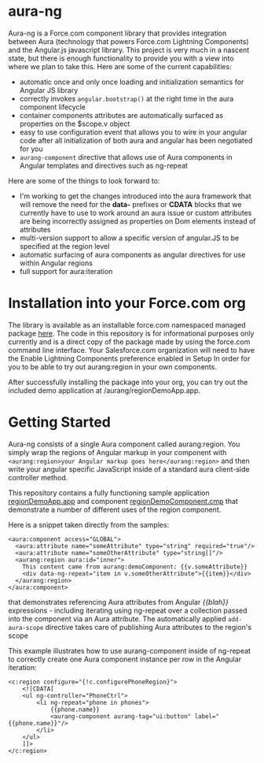 aura-ng
=======
Aura-ng is a Force.com component library that provides integration between Aura (technology that powers Force.com Lightning Components) and the Angular.js javascript library. This project is very much in a nascent state, but there is enough functionality to provide you with a view into where we plan to take this. Here are some of the current capabilities:

- automatic once and only once loading and initialization semantics for Angular JS library
- correctly invokes `angular.bootstrap()` at the right time in the aura component lifecycle
- container components attributes are automatically surfaced as properties on the $scope.v object
- easy to use configuration event that allows you to wire in your angular code after all initialization of both aura and angular has been negotiated for you
- `aurang-component` directive that allows use of Aura components in Angular templates and directives such as ng-repeat

Here are some of the things to look forward to:

- I'm working to get the changes introduced into the aura framework that will remove the need for the **data-** prefixes or **CDATA** blocks that we currently have to use to work around an aura issue or custom attributes are being incorrectly assigned as properties on Dom elements instead of attributes
- multi-version support to allow a specific version of angular.JS to be specified at the region level
- automatic surfacing of aura components as angular directives for use within Angular regions
- full support for aura:iteration

Installation into your Force.com org
====================================
The library is available as an installable force.com namespaced managed package [here](https://login.salesforce.com/packaging/installPackage.apexp?p0=04to0000000JlZM). The code in this repository is for informational purposes only currently and is a direct copy of the package made by using the force.com command line interface. Your Salesforce.com organization will need to have the Enable Lightning Components preference enabled in Setup In order for you to be able to try out aurang:region in your own components.

After successfully installing the package into your org, you can try out the included demo application at /aurang/regionDemoApp.app.

Getting Started
===============
Aura-ng consists of a single Aura component called aurang:region. You simply wrap the regions of Angular markup in your component with `<aurang:region>your Angular markup goes here</aurang:region>` and then write your angular specific JavaScript inside of a standard aura client-side controller method.

This repository contains a fully functioning sample application [regionDemoApp.app](https://github.com/forcedotcom/aura-ng/blob/master/metadata/aura/regionDemoApp/regionDemoAppApplication.app) and component [regionDemoComponent.cmp](https://github.com/forcedotcom/aura-ng/blob/master/metadata/aura/regionDemo/regionDemoComponent.cmp) that demonstrate a number of different uses of the region component.

Here is a snippet taken directly from the samples:

```
<aura:component access="GLOBAL">
  <aura:attribute name="someAttribute" type="string" required="true"/>
  <aura:attribute name="someOtherAttribute" type="string[]"/>
  <aurang:region aura:id="inner">
    This content came from aurang:demoComponent: {{v.someAttribute}}
    <div data-ng-repeat="item in v.someOtherAttribute">{{item}}</div>
  </aurang:region>
</aura:component>
```
that demonstrates referencing Aura attributes from Angular *{{blah}}* expressions - including iterating using ng-repeat over a collection passed into the component via an Aura attribute. The automatically applied `add-aura-scope` directive takes care of publishing Aura attributes to the region's scope

This example illustrates how to use aurang-component inside of ng-repeat to correctly create one Aura component instance per row in the Angular iteration:

```
<c:region configure="{!c.configurePhoneRegion}">
    <![CDATA[
    <ul ng-controller="PhoneCtrl">
        <li ng-repeat="phone in phones">
            {{phone.name}}
        	<aurang-component aurang-tag="ui:button" label="{{phone.name}}"/>
        </li>
    </ul>
	]]>
</c:region>
```